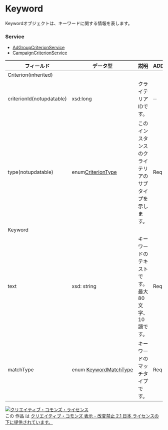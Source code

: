 # Keyword
Keywordオブジェクトは、キーワードに関する情報を表します。
### Service
+ [AdGroupCriterionService](../services/AdGroupCriterionService.md)
+ [CampaignCriterionService](../services/CampaignCriterionService.md)

| フィールド | データ型 | 説明 | ADD | SET | REMOVE | 
|---|---|---|---|---|---|
| Criterion(inherited)||||||
| criterionId(notupdatable)| xsd:long| クライテリアIDです。| ─| Req| Req |
| type(notupdatable)| enum<a href="./CriterionType.md">CriterionType</a>| このインスタンスのクライテリアのサブタイプを示します。| Req| Req| Req |
| Keyword||||||
| text| xsd: string| キーワードのテキストです。最大80文字、10語です。| Req| ─| ─ |
| matchType| enum <a href="./KeywordMatchType.md">KeywordMatchType</a>| キーワードのマッチタイプです。| Req| ─| ─ |
<a rel="license" href="http://creativecommons.org/licenses/by-nd/2.1/jp/"><img alt="クリエイティブ・コモンズ・ライセンス" style="border-width:0" src="https://i.creativecommons.org/l/by-nd/2.1/jp/88x31.png" /></a><br />この 作品 は <a rel="license" href="http://creativecommons.org/licenses/by-nd/2.1/jp/">クリエイティブ・コモンズ 表示 - 改変禁止 2.1 日本 ライセンスの下に提供されています。</a>
